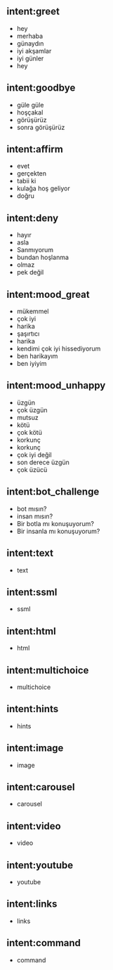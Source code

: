 ## intent:greet
- hey
- merhaba
- günaydın
- iyi akşamlar
- iyi günler
- hey 

## intent:goodbye
- güle güle
- hoşçakal
- görüşürüz
- sonra görüşürüz

## intent:affirm
- evet
- gerçekten
- tabii ki
- kulağa hoş geliyor
- doğru

## intent:deny
- hayır
- asla
- Sanmıyorum
- bundan hoşlanma
- olmaz
- pek değil

## intent:mood_great
- mükemmel
- çok iyi
- harika
- şaşırtıcı
- harika
- kendimi çok iyi hissediyorum
- ben harikayım
- ben iyiyim

## intent:mood_unhappy
- üzgün
- çok üzgün
- mutsuz
- kötü
- çok kötü
- korkunç
- korkunç
- çok iyi değil
- son derece üzgün
- çok üzücü

## intent:bot_challenge
- bot mısın?
- insan mısın?
- Bir botla mı konuşuyorum?
- Bir insanla mı konuşuyorum?


## intent:text
- text

## intent:ssml
- ssml

## intent:html
- html  

## intent:multichoice
- multichoice

## intent:hints
- hints

## intent:image
- image

## intent:carousel
- carousel

## intent:video
- video

## intent:youtube
- youtube

## intent:links
- links

## intent:command
- command
